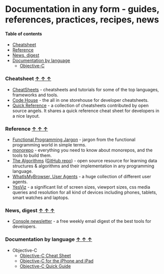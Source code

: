 # Documentation in any form - guides, references, practices, recipes, news

#### Table of contents <a name="toc"></a>

* [Cheatsheet](#cheatsheet)
* [Reference](#reference)
* [News, digest](#news)
* [Documentation by language](#bylang)
    - [Objective-C](#obj-c)


### Cheatsheet <a name="cheatsheet"></a> [&#x2191;&nbsp;&#x2191;&nbsp;&#x2191;](#toc)

* [CheatSheets](https://github.com/devmount/CheatSheets) - cheatsheets and tutorials for some of the top languages, frameworks and tools.
* [Code House](https://codehouse.vercel.app/) - the all in one storehouse for developer cheatsheets.
* [Quick Reference](https://quickref.me/) - a collection of cheatsheets contributed by open source angels. It shares a quick reference cheat sheet for developers in a nice layout.

### Reference <a name="reference"></a> [&#x2191;&nbsp;&#x2191;&nbsp;&#x2191;](#toc)

* [Functional Programming Jargon](https://github.com/hemanth/functional-programming-jargon) - jargon from the functional programming world in simple terms.
* [monorepo](https://monorepo.tools/) - everything you need to know about monorepos, and the tools to build them.
* [The Algorithms](https://the-algorithms.com/) ([GitHub repo](https://github.com/TheAlgorithms)) - open source resource for learning data structures & algorithms and their implementation in any programming language.
* [WhatIsMyBrowser, User Agents](https://developers.whatismybrowser.com/useragents/explore/) - a huge collection of different user agents.
* [YesViz](https://yesviz.com/) - a significant list of screen sizes, viewport sizes, css media queries and resolution for all kind of devices including phones, tablets, smart watches and laptops.

### News, digest <a name="news"></a> [&#x2191;&nbsp;&#x2191;&nbsp;&#x2191;](#toc)

* [Console newsletter](https://console.dev/) - a free weekly email digest of the best tools for developers.

### Documentation by language <a name="bylang"></a> [&#x2191;&nbsp;&#x2191;&nbsp;&#x2191;](#toc)

* Objective-C <a name="obj-c"></a>
    - [Objective-C Cheat Sheet](https://github.com/iwasrobbed/Objective-C-CheatSheet)
    - [Objective-C for the iPhone and iPad](https://dzone.com/refcardz/objective-c-iphone-and-ipad)
    - [Objective-C Quick Guide](https://www.tutorialspoint.com/objective_c/objective_c_quick_guide.htm)
